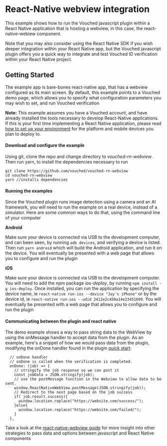 # React-Native webview integration

This example shows how to run the Vouched javascript plugin within a React Native application that is hosting a webview, in this case, the react-native-webiew component.

Note that you may also consider using the React Native SDK if you wish deeper integration within your React Native app, but the Vouched javascript plugin offers you a quick way to integrate and test Vouched ID verification within your React Native project.

## Getting Started

The example app is bare-bones react-native app, that has a webview configured as its main screen. By default, this example points to a Vouched demo page, which allows you to specify what configuration parameters you may wish to set, and run Vouched verification

**Note:** This example assumes you have a Vouched account, and have already installed the tools necessary to develop React-Native applications. If this is your first time implementing a React Native application, please read [how to set up your environment](https://reactnative.dev/docs/environment-setup) for the platform and mobile devices you plan to deploy to.

#### Download and configure the example

Using git, clone the repo and change directory to _vouched-rn-webview_. Then run yarn, to install the dependencies necessary to run

```shell
git clone https://github.com/vouched/vouched-rn-webview
cd vouched-rn-webview
yarn //installs dependencies
```

#### Running the examples

Since the Vouched plugin runs image detection using a camera and an AI framework, you will need to run the example on a real device, instead of a simulator. Here are some common ways to do that, using the command line of your computer

**Android**

Make sure your device is connected via USB to the development computer, and can been seen, by running `adb devices`, and verifying a device is listed. Then run `yarn android` which will build the Android application, and run it on the device. You will eventually be presented with a web page that allows you to configure and run the plugin

**iOS**

Make sure your device is connected via USB to the development computer. You will need to add the npm package *ios-deploy*, by running `npm install -g ios-deploy`.  Once installed, you can run the application by specifying the device name, ie `react-native run-ios --device "Jay's iPhone"` or by the device id, ie `react-native run-ios --udid 2412e2c450a14e23451699`. You will eventually be presented with a web page that allows you to configure and run the plugin

#### Communicating between the plugin and react native

The demo example shows a way to pass string data to the WebView by using the onMessage handler to accept data from the plugin. As an example, here's a snippet of how we would pass data from the plugin, modifying the onDone handler found in the plugin [quick start](https://docs.vouched.id/docs/js-plugin#quick-start-code):

```
  // onDone handler
  // onDone is called when the verification is completed.
  onDone: (job) => {
    // stringify the job response so we can post it
    const jobData = JSON.stringify(job);
    // use the postMessage function in the Webview to allow data to be sent. 
    window.ReactNativeWebView.postMessage(JSON.stringify(job));
    // Redirect to the next page based on the job success
    if( job.result.success){
      window.location.replace("https://website.com/success/");
    }else{
      window.location.replace("https://website.com/failed/");
    }
  },
```

Take a look at the [react-native-webview guide](https://github.com/react-native-webview/react-native-webview/blob/master/docs/Guide.md) for more insight into other strategies to pass data and options between javascript and React Native components
